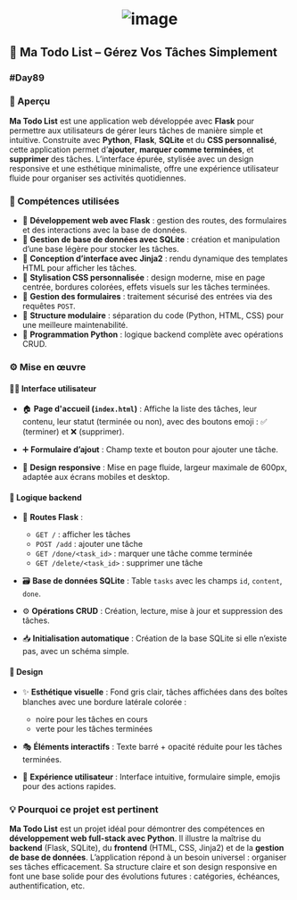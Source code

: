 # <p align="center"> ![image](https://github.com/user-attachments/assets/973b6d5f-7202-4b73-a622-498e2766e50b) </p>

## 📝 Ma Todo List – Gérez Vos Tâches Simplement

### #Day89

### 🚀 Aperçu

**Ma Todo List** est une application web développée avec **Flask** pour permettre aux utilisateurs de gérer leurs tâches de manière simple et intuitive.
Construite avec **Python**, **Flask**, **SQLite** et du **CSS personnalisé**, cette application permet d’**ajouter**, **marquer comme terminées**, et **supprimer** des tâches.
L’interface épurée, stylisée avec un design responsive et une esthétique minimaliste, offre une expérience utilisateur fluide pour organiser ses activités quotidiennes.

### 🧠 Compétences utilisées

* 🔹 **Développement web avec Flask** : gestion des routes, des formulaires et des interactions avec la base de données.
* 🔹 **Gestion de base de données avec SQLite** : création et manipulation d’une base légère pour stocker les tâches.
* 🔹 **Conception d’interface avec Jinja2** : rendu dynamique des templates HTML pour afficher les tâches.
* 🔹 **Stylisation CSS personnalisée** : design moderne, mise en page centrée, bordures colorées, effets visuels sur les tâches terminées.
* 🔹 **Gestion des formulaires** : traitement sécurisé des entrées via des requêtes `POST`.
* 🔹 **Structure modulaire** : séparation du code (Python, HTML, CSS) pour une meilleure maintenabilité.
* 🔹 **Programmation Python** : logique backend complète avec opérations CRUD.

### ⚙️ Mise en œuvre

#### 🧑‍💻 Interface utilisateur

* 🏠 **Page d'accueil (`index.html`)** :
  Affiche la liste des tâches, leur contenu, leur statut (terminée ou non), avec des boutons emoji : ✅ (terminer) et ❌ (supprimer).

* ➕ **Formulaire d’ajout** :
  Champ texte et bouton pour ajouter une tâche.

* 📱 **Design responsive** :
  Mise en page fluide, largeur maximale de 600px, adaptée aux écrans mobiles et desktop.


#### 🔧 Logique backend

* 🔁 **Routes Flask** :

  * `GET /` : afficher les tâches
  * `POST /add` : ajouter une tâche
  * `GET /done/<task_id>` : marquer une tâche comme terminée
  * `GET /delete/<task_id>` : supprimer une tâche

* 🗃️ **Base de données SQLite** :
  Table `tasks` avec les champs `id`, `content`, `done`.

* ⚙️ **Opérations CRUD** :
  Création, lecture, mise à jour et suppression des tâches.

* 📥 **Initialisation automatique** :
  Création de la base SQLite si elle n’existe pas, avec un schéma simple.

#### 🎨 Design

* ✨ **Esthétique visuelle** :
  Fond gris clair, tâches affichées dans des boîtes blanches avec une bordure latérale colorée :

  * noire pour les tâches en cours
  * verte pour les tâches terminées

* 🎭 **Éléments interactifs** :
  Texte barré + opacité réduite pour les tâches terminées.

* 🧭 **Expérience utilisateur** :
  Interface intuitive, formulaire simple, emojis pour des actions rapides.

### 💡 Pourquoi ce projet est pertinent

**Ma Todo List** est un projet idéal pour démontrer des compétences en **développement web full-stack avec Python**.
Il illustre la maîtrise du **backend** (Flask, SQLite), du **frontend** (HTML, CSS, Jinja2) et de la **gestion de base de données**.
L’application répond à un besoin universel : organiser ses tâches efficacement.
Sa structure claire et son design responsive en font une base solide pour des évolutions futures : catégories, échéances, authentification, etc.

##